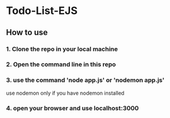 # Todo-List-EJS
## How to use
### 1. Clone the repo in your local machine
### 2. Open the command line in this repo
### 3. use the command 'node app.js' or 'nodemon app.js'
use nodemon only if you have nodemon installed
### 4. open your browser and use localhost:3000

